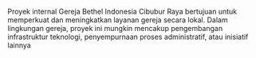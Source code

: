 Proyek internal Gereja Bethel Indonesia Cibubur Raya bertujuan untuk memperkuat dan meningkatkan layanan gereja secara lokal. Dalam lingkungan gereja, proyek ini mungkin mencakup pengembangan infrastruktur teknologi, penyempurnaan proses administratif, atau inisiatif lainnya
